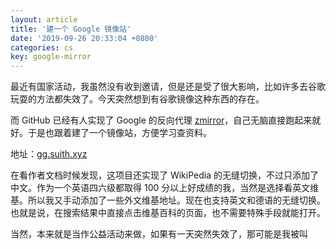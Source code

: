 ```yaml
---
layout: article
title: '建一个 Google 镜像站'
date: '2019-09-26 20:33:04 +0800'
categories: cs
key: google-mirror
---
```


最近有国家活动，我虽然没有收到邀请，但是还是受了很大影响，比如许多去谷歌玩耍的方法都失效了。今天突然想到有谷歌镜像这种东西的存在。

<!--more-->

而 GitHub 已经有人实现了 Google 的反向代理 [zmirror](https://github.com/aploium/zmirror)，自己无脑直接跑起来就好。于是也跟着建了一个镜像站，方便学习查资料。

地址：[gg.suith.xyz](https://gg.suith.xyz/)

在看作者文档时候发现，这项目还实现了 WikiPedia 的无缝切换，不过只添加了中文。作为一个英语四六级都取得 100 分以上好成绩的我，当然是选择看英文维基。所以我又手动添加了一些外文维基地址。现在也支持英文和德语的无缝切换。也就是说，在搜索结果中直接点击维基百科的页面，也不需要特殊手段就能打开。

当然，本来就是当作公益活动来做，如果有一天突然失效了，那可能是我被叫